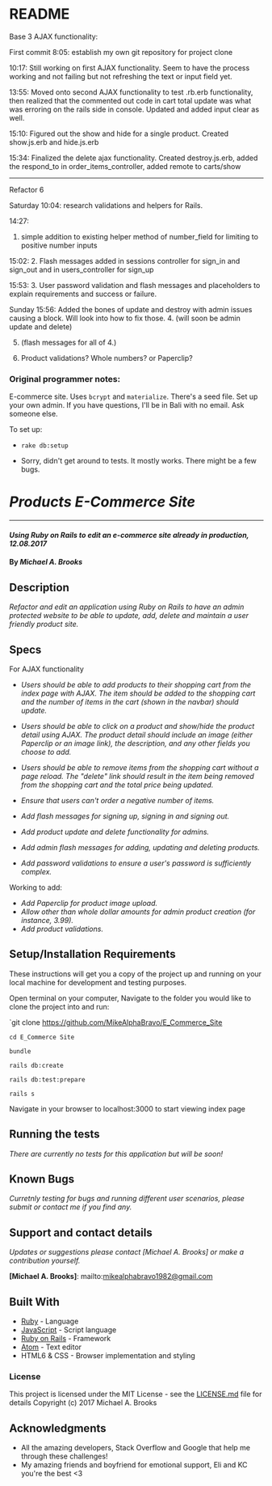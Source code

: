 # README

Base 3 AJAX functionality:

First commit 8:05:
establish my own git repository for project clone

10:17:
Still working on first AJAX functionality.  Seem to have the process working and not failing but not refreshing the text or input field yet.

13:55:
Moved onto second AJAX functionality to test .rb.erb functionality, then realized that the commented out code in cart total update was what was erroring on the rails side in console.
Updated and added input clear as well.

15:10:
Figured out the show and hide for a single product.  Created show.js.erb and hide.js.erb

15:34:
Finalized the delete ajax functionality.  Created destroy.js.erb, added the respond_to in order_items_controller, added remote to carts/show
 ___________________________________________________
Refactor 6

Saturday
10:04:
research validations and helpers for Rails.

14:27:
1. simple addition to existing helper method of number_field for limiting to positive number inputs

15:02:
2. Flash messages added in sessions controller for sign_in and sign_out and in users_controller for sign_up

15:53:
3. User password validation and flash messages and placeholders to explain requirements and success or failure.

Sunday
15:56:
Added the bones of update and destroy with admin issues causing a block.  Will look into how to fix those.
4. (will soon be admin update and delete)

5. (flash messages for all of 4.)

6.  Product validations?  Whole numbers? or Paperclip?

### Original programmer notes:

E-commerce site. Uses `bcrypt` and `materialize`. There's a seed file. Set up your own admin. If you have questions, I'll be in Bali with no email. Ask someone else.

To set up:

* `rake db:setup`

* Sorry, didn't get around to tests. It mostly works. There might be a few bugs.

# _Products E-Commerce Site_
-------------------

#### _Using Ruby on Rails to edit an e-commerce site already in production, 12.08.2017_

#### By _Michael A. Brooks_

## Description

_Refactor and edit an application using Ruby on Rails to have an admin protected website to be able to update, add, delete and maintain a user friendly product site._

## Specs

For AJAX functionality
* _Users should be able to add products to their shopping cart from the index page with AJAX. The item should be added to the shopping cart and the number of items in the cart (shown in the navbar) should update._
* _Users should be able to click on a product and show/hide the product detail using AJAX. The product detail should include an image (either Paperclip or an image link), the description, and any other fields you choose to add._
* _Users should be able to remove items from the shopping cart without a page reload. The "delete" link should result in the item being removed from the shopping cart and the total price being updated._

* _Ensure that users can't order a negative number of items._
* _Add flash messages for signing up, signing in and signing out._
* _Add product update and delete functionality for admins._
* _Add admin flash messages for adding, updating and deleting products._
* _Add password validations to ensure a user's password is sufficiently complex._

Working to add:
* _Add Paperclip for product image upload._
* _Allow other than whole dollar amounts for admin product creation (for instance, 3.99)._
* _Add product validations._

## Setup/Installation Requirements

These instructions will get you a copy of the project up and running on your local machine for development and testing purposes.

Open terminal on your computer,
Navigate to the folder you would like to clone the project into and run:

`git clone https://github.com/MikeAlphaBravo/E_Commerce_Site

`cd E_Commerce Site`

`bundle`

`rails db:create`

`rails db:test:prepare`

`rails s`

Navigate in your browser to localhost:3000 to start viewing index page

## Running the tests

_There are currently no tests for this application but will be soon!_

## Known Bugs

_Curretnly testing for bugs and running different user scenarios, please submit or contact me if you find any._

## Support and contact details

_Updates or suggestions please contact [Michael A. Brooks] or make a contribution yourself._

**[Michael A. Brooks]**: mailto:mikealphabravo1982@gmail.com

## Built With

* [Ruby](https://www.ruby-lang.org/en/) - Language
* [JavaScript](https://www.javascript.com/) - Script language
* [Ruby on Rails](http://rubyonrails.org/) - Framework
* [Atom](https://atom.io/) - Text editor
* HTML6 & CSS - Browser implementation and styling

### License

This project is licensed under the MIT License - see the [LICENSE.md](LICENSE.md) file for details
Copyright (c) 2017 Michael A. Brooks

## Acknowledgments

* All the amazing developers, Stack Overflow and Google that help me through these challenges!
* My amazing friends and boyfriend for emotional support, Eli and KC you're the best <3

